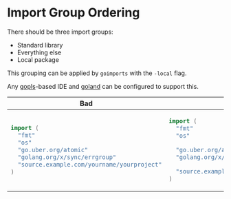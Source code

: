# Import Group Ordering

There should be three import groups:

- Standard library
- Everything else
- Local package

This grouping can be applied by `goimports` with the `-local` flag.

Any [gopls](https://github.com/golang/tools/blob/master/gopls/doc/settings.md#local-string)-based IDE and [goland](https://www.jetbrains.com/help/idea/code-style-go.html#imports) can be configured to support this.

<table>
<thead><tr><th>Bad</th><th>Good</th></tr></thead>
<tbody>
<tr><td>

```go
import (
  "fmt"
  "os"
  "go.uber.org/atomic"
  "golang.org/x/sync/errgroup"
  "source.example.com/yourname/yourproject"
)
```

</td><td>

```go
import (
  "fmt"
  "os"

  "go.uber.org/atomic"
  "golang.org/x/sync/errgroup"

  "source.example.com/yourname/yourproject"
)
```

</td></tr>
</tbody></table>
